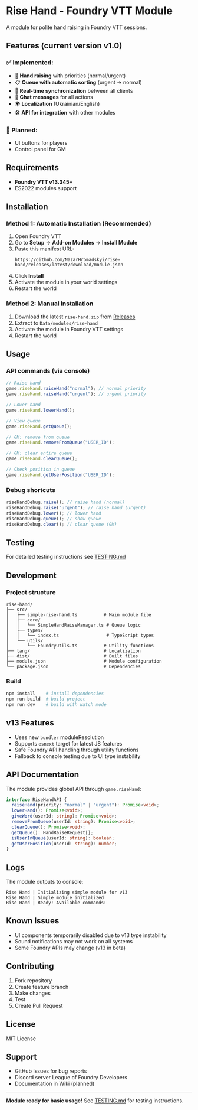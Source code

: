 # Rise Hand - Foundry VTT Module

A module for polite hand raising in Foundry VTT sessions.

## Features (current version v1.0)

### ✅ Implemented:

- 🤚 **Hand raising** with priorities (normal/urgent)
- 📋 **Queue with automatic sorting** (urgent → normal)
- 🔄 **Real-time synchronization** between all clients
- 💬 **Chat messages** for all actions
- 🌍 **Localization** (Ukrainian/English)
- 🛠️ **API for integration** with other modules

### 🔄 Planned:

- UI buttons for players
- Control panel for GM

## Requirements

- **Foundry VTT v13.345+**
- ES2022 modules support

## Installation

### Method 1: Automatic Installation (Recommended)

1. Open Foundry VTT
2. Go to **Setup** → **Add-on Modules** → **Install Module**
3. Paste this manifest URL:
   ```
   https://github.com/NazarHromadskyi/rise-hand/releases/latest/download/module.json
   ```
4. Click **Install**
5. Activate the module in your world settings
6. Restart the world

### Method 2: Manual Installation

1. Download the latest `rise-hand.zip` from [Releases](https://github.com/NazarHromadskyi/rise-hand/releases)
2. Extract to `Data/modules/rise-hand`
3. Activate the module in Foundry VTT settings
4. Restart the world

## Usage

### API commands (via console)

```javascript
// Raise hand
game.riseHand.raiseHand("normal"); // normal priority
game.riseHand.raiseHand("urgent"); // urgent priority

// Lower hand
game.riseHand.lowerHand();

// View queue
game.riseHand.getQueue();

// GM: remove from queue
game.riseHand.removeFromQueue("USER_ID");

// GM: clear entire queue
game.riseHand.clearQueue();

// Check position in queue
game.riseHand.getUserPosition("USER_ID");
```

### Debug shortcuts

```javascript
riseHandDebug.raise(); // raise hand (normal)
riseHandDebug.raise("urgent"); // raise hand (urgent)
riseHandDebug.lower(); // lower hand
riseHandDebug.queue(); // show queue
riseHandDebug.clear(); // clear queue (GM)
```

## Testing

For detailed testing instructions see [TESTING.md](TESTING.md)

## Development

### Project structure

```
rise-hand/
├── src/
│   ├── simple-rise-hand.ts          # Main module file
│   ├── core/
│   │   └── SimpleHandRaiseManager.ts # Queue logic
│   ├── types/
│   │   └── index.ts                  # TypeScript types
│   └── utils/
│       └── FoundryUtils.ts          # Utility functions
├── lang/                            # Localization
├── dist/                            # Built files
├── module.json                      # Module configuration
└── package.json                     # Dependencies
```

### Build

```bash
npm install    # install dependencies
npm run build  # build project
npm run dev    # build with watch mode
```

## v13 Features

- Uses new `bundler` moduleResolution
- Supports `esnext` target for latest JS features
- Safe Foundry API handling through utility functions
- Fallback to console testing due to UI type instability

## API Documentation

The module provides global API through `game.riseHand`:

```typescript
interface RiseHandAPI {
  raiseHand(priority: "normal" | "urgent"): Promise<void>;
  lowerHand(): Promise<void>;
  giveWord(userId: string): Promise<void>;
  removeFromQueue(userId: string): Promise<void>;
  clearQueue(): Promise<void>;
  getQueue(): HandRaiseRequest[];
  isUserInQueue(userId: string): boolean;
  getUserPosition(userId: string): number;
}
```

## Logs

The module outputs to console:

```
Rise Hand | Initializing simple module for v13
Rise Hand | Simple module initialized
Rise Hand | Ready! Available commands:
```

## Known Issues

- UI components temporarily disabled due to v13 type instability
- Sound notifications may not work on all systems
- Some Foundry APIs may change (v13 in beta)

## Contributing

1. Fork repository
2. Create feature branch
3. Make changes
4. Test
5. Create Pull Request

## License

MIT License

## Support

- GitHub Issues for bug reports
- Discord server League of Foundry Developers
- Documentation in Wiki (planned)

---

**Module ready for basic usage!**
See [TESTING.md](TESTING.md) for testing instructions.
